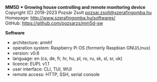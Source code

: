**MM5D * Growing house controlling and remote monitoring device**  
Copyright (C) 2019-2023 Pozsár Zsolt <pozsar.zsolt@szerafingomba.hu>  
Homepage: <http://www.szerafingomba.hu/softwares/>  
GitHub: <https://github.com/pozsarzs/mm5d-sw>

**Software**

 - architecture:       armhf
 - operation system:   Raspberry Pi OS (formerly Raspbian GNU/Linux)
 - version:            v0.6
 - language:           en (cs, de, fr, hr, hu, pl, ro, ru, sk, sl, sr, uk)
 - licence:            EUPL v1.1
 - user interface:     CLI, TUI, WUI
 - remote access:      HTTP, SSH, serial console

